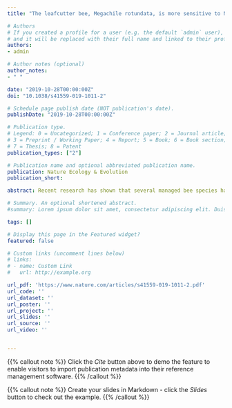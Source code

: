 ```yaml
---
title: "The leafcutter bee, Megachile rotundata, is more sensitive to N-cyanoamidine neonicotinoid and butenolide insecticides than other managed bees"

# Authors
# If you created a profile for a user (e.g. the default `admin` user), write the username (folder name) here 
# and it will be replaced with their full name and linked to their profile.
authors:
- admin

# Author notes (optional)
author_notes:
- " "

date: "2019-10-28T00:00:00Z"
doi: "10.1038/s41559-019-1011-2"

# Schedule page publish date (NOT publication's date).
publishDate: "2019-10-28T00:00:00Z"

# Publication type.
# Legend: 0 = Uncategorized; 1 = Conference paper; 2 = Journal article;
# 3 = Preprint / Working Paper; 4 = Report; 5 = Book; 6 = Book section;
# 7 = Thesis; 8 = Patent
publication_types: ["2"]

# Publication name and optional abbreviated publication name.
publication: Nature Ecology & Evolution
publication_short:

abstract: Recent research has shown that several managed bee species have specific P450 enzymes that are preadapted to confer intrinsic tolerance to some insecticides including certain neonicotinoids. However, the universality of this finding across managed bee pollinators is unclear. Here we show that the alfalfa leafcutter bee, Megachile rotundata, lacks such P450 enzymes and is >2,500-fold more sensitive to the neonicotinoid thiacloprid and 170-fold more sensitive to the butenolide insecticide flupyradifurone than other managed bee pollinators. These findings have important implications for the safe use of insecticides in crops where M. rotundata is used for pollination, and ensuring that regulatory pesticide risk assessment frameworks are protective of this species.

# Summary. An optional shortened abstract.
#summary: Lorem ipsum dolor sit amet, consectetur adipiscing elit. Duis posuere tellus ac convallis placerat. Proin tincidunt magna sed ex sollicitudin condimentum.

tags: []

# Display this page in the Featured widget?
featured: false

# Custom links (uncomment lines below)
# links:
# - name: Custom Link
#   url: http://example.org

url_pdf: 'https://www.nature.com/articles/s41559-019-1011-2.pdf'
url_code: ''
url_dataset: ''
url_poster: ''
url_project: ''
url_slides: ''
url_source: ''
url_video: ''


---
```


{{% callout note %}}
Click the *Cite* button above to demo the feature to enable visitors to import publication metadata into their reference management software.
{{% /callout %}}

{{% callout note %}}
Create your slides in Markdown - click the *Slides* button to check out the example.
{{% /callout %}}
